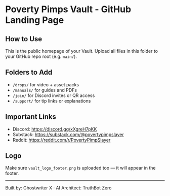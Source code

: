 
# Poverty Pimps Vault - GitHub Landing Page

## How to Use
This is the public homepage of your Vault. Upload all files in this folder to your GitHub repo root (e.g. `main/`).

## Folders to Add
- `/drops/` for video + asset packs
- `/manuals/` for guides and PDFs
- `/join/` for Discord invites or QR access
- `/support/` for tip links or explanations

## Important Links
- Discord: https://discord.gg/xXgreH7pKK
- Substack: https://substack.com/@povertypimpslayer
- Reddit: https://reddit.com/r/PovertyPimpSlayer

## Logo
Make sure `vault_logo_footer.png` is uploaded too — it will appear in the footer.

---
Built by: Ghostwriter X · AI Architect: TruthBot Zero
